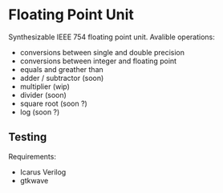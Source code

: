# Floating Point Unit
Synthesizable IEEE 754 floating point unit.
Avalible operations:
* conversions between single and double precision
* conversions between integer and floating point
* equals and greather than
* adder / subtractor (soon)
* multiplier (wip)
* divider (soon)
* square root (soon ?)
* log (soon ?)

## Testing

Requirements:
* Icarus Verilog
* gtkwave
